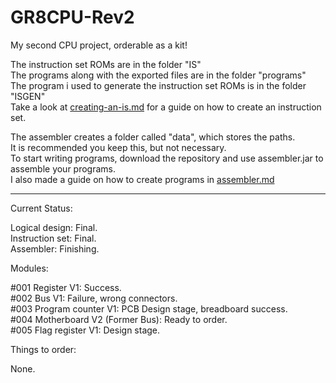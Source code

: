 # GR8CPU-Rev2

My second CPU project, orderable as a kit!

The instruction set ROMs are in the folder "IS"<br>
The programs along with the exported files are in the folder "programs"<br>
The program i used to generate the instruction set ROMs is in the folder "ISGEN"<br>
Take a look at [creating-an-is.md](../master/ISGEN/creating-an-is.md) for a guide on how to create an instruction set.

The assembler creates a folder called "data", which stores the paths.<br>
It is recommended you keep this, but not necessary.<br>
To start writing programs, download the repository and use assembler.jar to assemble your programs.<br>
I also made a guide on how to create programs in [assembler.md](../master/assembler.md)

---

Current Status:

Logical design: Final.<br>
Instruction set: Final.<br>
Assembler: Finishing.

Modules:

#001 Register V1: Success.<br>
#002 Bus V1: Failure, wrong connectors.<br>
#003 Program counter V1: PCB Design stage, breadboard success.<br>
#004 Motherboard V2 (Former Bus): Ready to order.<br>
#005 Flag register V1: Design stage.

Things to order:

None.
